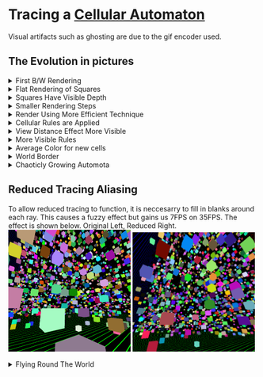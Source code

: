 # Tracing a [Cellular Automaton](https://en.wikipedia.org/wiki/Cellular_automaton)

Visual artifacts such as ghosting are due to the gif encoder used.

## The Evolution in pictures

<details>
  <summary>First B/W Rendering</summary>
  <p>Automata composes of simple booleans to store state.</br>
Renderer uses very a simple fixed ray marching algorihm.</p>
  <img title="" src="./Demo-Clips/1.gif" alt="" width=""/>
</details>

<details>
  <summary>Flat Rendering of Squares</summary>
  <p>
Automota booleans swapped for RGB values.</br>
Renderer updated to support the new color space.</p>
<img title="" src="./Demo-Clips/2.gif" alt="" width=""/>

</details>

<details>
  <summary>Squares Have Visible Depth</summary>
  <p>
By reducing the increment size of the ray marching we can more accuratley detect collisions.
</p>
<img title="" src="./Demo-Clips/3.gif" alt="" width=""/>
</details>

<details>
  <summary>Smaller Rendering Steps</summary>
  <p>
Further reduce incrment to get a finer quality of image.
</p>
<img title="" src="./Demo-Clips/4.gif" alt="" width=""/>
</details>

<details>
  <summary>Render Using More Efficient Technique</summary>
  <p>
By detecting possible {x,y,z} intersects we can ensure that each ray march will be calculating a unique collision.
Rather than possibly hitting the same empty square many times over while marching through its volume.</p>
<img title="" src="./Demo-Clips/5.gif" alt="" width=""/>

</details>

<details>
  <summary>Cellular Rules are Applied</summary>
  <p>
Simple rules are applied to each square every second, using their neighbours states to determine its own.</br></p>
<img title="" src="./Demo-Clips/6.gif" alt="" width=""/>
</details>

<details>
  <summary>View Distance Effect More Visible</summary>
  <p>
A thatched grid pattern becomes visible on squares at the edge of the render distance.</br>
The exact cause of this is unkown (for now).</br></p>
<img title="" src="./Demo-Clips/7.gif" alt="" width=""/>
</details>

<details>
  <summary>More Visible Rules</summary>
  <p>
Cells dissapear and new white cells appear into the world.</p>
<img title="" src="./Demo-Clips/8.gif" alt="" width=""/>
</details>

<details>
  <summary>Average Color for new cells</summary>
  <p>
Brand new cells use the average color of its neighbours.</p>
<img title="" src="./Demo-Clips/9.gif" alt="" width=""/>
</details>

<details>
  <summary>World Border</summary>
  <p>
Border Effect at the edge of the world</p>
<img title="" src="./Demo-Clips/10.png" alt="" width=""/>
</details>

<details>
  <summary>Chaoticly Growing Automota</summary>
  <p>
A rather interesting growth from a small original set of cells.</p>
<img title="" src="./Demo-Clips/11.gif" alt="" width=""/>
</details>

## Reduced Tracing Aliasing

To allow reduced tracing to function, it is neccesarry to fill in blanks around each ray. This causes a fuzzy effect but gains us 7FPS on 35FPS. The effect is shown below. Original Left, Reduced Right.
</br>
<img title="" src="./Demo-Clips/Reduced-Ray/Original.png" alt="" width="49%"/>
<img title="" src="./Demo-Clips/Reduced-Ray/Reduced.png" alt="" width="49%"/>

<details>
  <summary>Flying Round The World</summary>
  <p>
An explore of  the evolving world</p>
<img title="" src="./Demo-Clips/Reduced-Ray/1.gif" alt="" width=""/>
</details>
